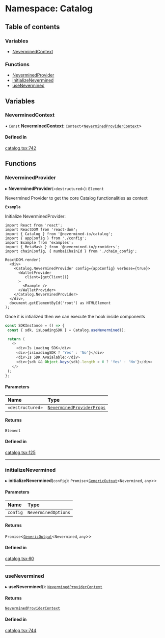 # Namespace: Catalog

## Table of contents

### Variables

- [NeverminedContext](Catalog.md#neverminedcontext)

### Functions

- [NeverminedProvider](Catalog.md#neverminedprovider)
- [initializeNevermined](Catalog.md#initializenevermined)
- [useNevermined](Catalog.md#usenevermined)

## Variables

### NeverminedContext

• `Const` **NeverminedContext**: `Context`<[`NeverminedProviderContext`](../interfaces/NeverminedProviderContext.md)\>

#### Defined in

[catalog.tsx:742](https://github.com/nevermined-io/react-components/blob/9f27b18/catalog/src/catalog.tsx#L742)

## Functions

### NeverminedProvider

▸ **NeverminedProvider**(`«destructured»`): `Element`

Nevermined Provider to get the core Catalog functionalities as context

**`Example`**

Initialize NeverminedProvider:
```tsx
import React from 'react';
import ReactDOM from 'react-dom';
import { Catalog } from '@nevermined-io/catalog';
import { appConfig } from './config';
import Example from 'examples';
import { MetaMask } from '@nevermined-io/providers';
import chainConfig, { mumbaiChainId } from './chain_config';

ReactDOM.render(
  <div>
    <Catalog.NeverminedProvider config={appConfig} verbose={true}>
      <WalletProvider
         client={getClient()}
      >
        <Example />
      </WalletProvider>
    </Catalog.NeverminedProvider>
  </div>,
  document.getElementById('root') as HTMLElement
);
```
Once it is intialized then we can execute the hook inside components

```ts
const SDKInstance = () => {
 const { sdk, isLoadingSDK } = Catalog.useNevermined();

 return (
   <>
     <div>Is Loading SDK</div>
     <div>{isLoadingSDK ? 'Yes' : 'No'}</div>
     <div>Is SDK Avaialable:</div>
     <div>{sdk && Object.keys(sdk).length > 0 ? 'Yes' : 'No'}</div>
   </>
 );
};
```

#### Parameters

| Name | Type |
| :------ | :------ |
| `«destructured»` | [`NeverminedProviderProps`](../interfaces/NeverminedProviderProps.md) |

#### Returns

`Element`

#### Defined in

[catalog.tsx:125](https://github.com/nevermined-io/react-components/blob/9f27b18/catalog/src/catalog.tsx#L125)

___

### initializeNevermined

▸ **initializeNevermined**(`config`): `Promise`<[`GenericOutput`](../interfaces/GenericOutput.md)<`Nevermined`, `any`\>\>

#### Parameters

| Name | Type |
| :------ | :------ |
| `config` | `NeverminedOptions` |

#### Returns

`Promise`<[`GenericOutput`](../interfaces/GenericOutput.md)<`Nevermined`, `any`\>\>

#### Defined in

[catalog.tsx:60](https://github.com/nevermined-io/react-components/blob/9f27b18/catalog/src/catalog.tsx#L60)

___

### useNevermined

▸ **useNevermined**(): [`NeverminedProviderContext`](../interfaces/NeverminedProviderContext.md)

#### Returns

[`NeverminedProviderContext`](../interfaces/NeverminedProviderContext.md)

#### Defined in

[catalog.tsx:744](https://github.com/nevermined-io/react-components/blob/9f27b18/catalog/src/catalog.tsx#L744)

